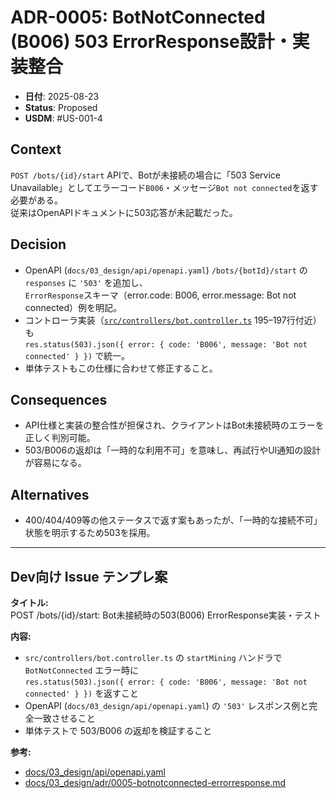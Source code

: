 # ADR-0005: BotNotConnected (B006) 503 ErrorResponse設計・実装整合

- **日付**: 2025-08-23
- **Status**: Proposed
- **USDM**: #US-001-4

## Context

`POST /bots/{id}/start` APIで、Botが未接続の場合に「503 Service Unavailable」としてエラーコード`B006`・メッセージ`Bot not connected`を返す必要がある。  
従来はOpenAPIドキュメントに503応答が未記載だった。

## Decision

- OpenAPI (`docs/03_design/api/openapi.yaml`) `/bots/{botId}/start` の `responses` に `'503'` を追加し、  
  `ErrorResponse`スキーマ（error.code: B006, error.message: Bot not connected）例を明記。
- コントローラ実装（[`src/controllers/bot.controller.ts`](src/controllers/bot.controller.ts) 195–197行付近）も  
  `res.status(503).json({ error: { code: 'B006', message: 'Bot not connected' } })` で統一。
- 単体テストもこの仕様に合わせて修正すること。

## Consequences

- API仕様と実装の整合性が担保され、クライアントはBot未接続時のエラーを正しく判別可能。
- 503/B006の返却は「一時的な利用不可」を意味し、再試行やUI通知の設計が容易になる。

## Alternatives

- 400/404/409等の他ステータスで返す案もあったが、「一時的な接続不可」状態を明示するため503を採用。

---

## Dev向け Issue テンプレ案

**タイトル:**  
POST /bots/{id}/start: Bot未接続時の503(B006) ErrorResponse実装・テスト

**内容:**  
- `src/controllers/bot.controller.ts` の `startMining` ハンドラで `BotNotConnected` エラー時に  
  `res.status(503).json({ error: { code: 'B006', message: 'Bot not connected' } })` を返すこと
- OpenAPI (`docs/03_design/api/openapi.yaml`) の `'503'` レスポンス例と完全一致させること
- 単体テストで 503/B006 の返却を検証すること

**参考:**  
- [docs/03_design/api/openapi.yaml](docs/03_design/api/openapi.yaml)
- [docs/03_design/adr/0005-botnotconnected-errorresponse.md](docs/03_design/adr/0005-botnotconnected-errorresponse.md)